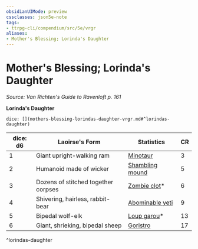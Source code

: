 ```yaml
---
obsidianUIMode: preview
cssclasses: json5e-note
tags:
- ttrpg-cli/compendium/src/5e/vrgr
aliases:
- Mother's Blessing; Lorinda's Daughter
---
```

# Mother's Blessing; Lorinda's Daughter
*Source: Van Richten's Guide to Ravenloft p. 161* 

**Lorinda's Daughter**

`dice: [](mothers-blessing-lorindas-daughter-vrgr.md#^lorindas-daughter)`

| dice: d6 | Laoirse's Form | Statistics | CR |
|----------|----------------|------------|----|
| 1 | Giant upright-walking ram | [Minotaur](/3-Mechanics/CLI/Compendium/bestiary/monstrosity/minotaur.md) | 3 |
| 2 | Humanoid made of wicker | [Shambling mound](/3-Mechanics/CLI/Compendium/bestiary/plant/shambling-mound.md) | 5 |
| 3 | Dozens of stitched together corpses | [Zombie clot](/3-Mechanics/CLI/Compendium/bestiary/undead/zombie-clot-vrgr.md)* | 6 |
| 4 | Shivering, hairless, rabbit-bear | [Abominable yeti](/3-Mechanics/CLI/Compendium/bestiary/monstrosity/abominable-yeti.md) | 9 |
| 5 | Bipedal wolf-elk | [Loup garou](/3-Mechanics/CLI/Compendium/bestiary/monstrosity/loup-garou-vrgr.md)* | 13 |
| 6 | Giant, shrieking, bipedal sheep | [Goristro](/3-Mechanics/CLI/Compendium/bestiary/fiend/goristro.md) | 17 |
^lorindas-daughter